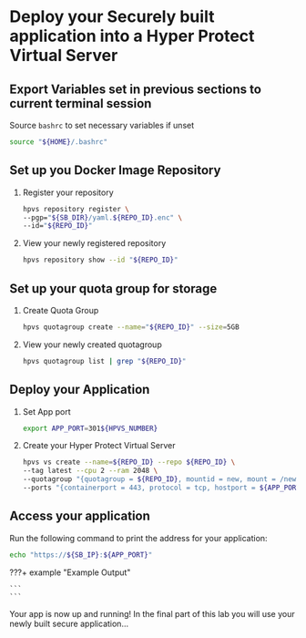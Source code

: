 # Deploy your Securely built application into a Hyper Protect Virtual Server

## Export Variables set in previous sections to current terminal session

Source `bashrc` to set necessary variables if unset

``` bash
source "${HOME}/.bashrc"
```

## Set up you Docker Image Repository

1. Register your repository

    ``` bash
    hpvs repository register \
    --pgp="${SB_DIR}/yaml.${REPO_ID}.enc" \
    --id="${REPO_ID}"
    ```

2. View your newly registered repository

    ``` bash
    hpvs repository show --id "${REPO_ID}"
    ```

##  Set up your quota group for storage

1. Create Quota Group

    ``` bash
    hpvs quotagroup create --name="${REPO_ID}" --size=5GB
    ```

2. View your newly created quotagroup

    ``` bash
    hpvs quotagroup list | grep "${REPO_ID}"
    ```

## Deploy your Application

1. Set App port

    ``` bash
    export APP_PORT=301${HPVS_NUMBER}
    ```

2. Create your Hyper Protect Virtual Server

    ``` bash
    hpvs vs create --name=${REPO_ID} --repo ${REPO_ID} \
    --tag latest --cpu 2 --ram 2048 \
    --quotagroup "{quotagroup = ${REPO_ID}, mountid = new, mount = /newroot, filesystem = btrfs, size = 4GB}" \
    --ports "{containerport = 443, protocol = tcp, hostport = ${APP_PORT}}"
    ```

## Access your application

Run the following command to print the address for your application:

``` bash
echo "https://${SB_IP}:${APP_PORT}"
```

???+ example "Example Output"

    ```
    ```

Your app is now up and running! In the final part of this lab you will use your newly built secure application...

